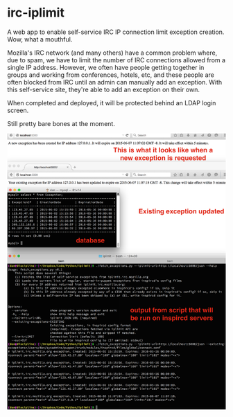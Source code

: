 irc-iplimit
===========

A web app to enable self-service IRC IP connection limit exception creation. Wow, what a mouthful.

Mozilla's IRC network (and many others) have a common problem where, due to spam, we have to limit the number of IRC connections allowed from a single IP address. However, we often have people getting together in groups and working from conferences, hotels, etc, and these people are often blocked from IRC until
an admin can manually add an exception. With this self-service site, they're able to add an exception on their own.

When completed and deployed, it will be protected behind an LDAP login screen.

Still pretty bare bones at the moment.

![Screenshot of iplimit in action](/screenshot.png?raw=true "iplimit in action")
